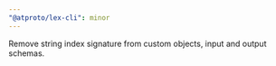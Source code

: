 ```yaml
---
"@atproto/lex-cli": minor
---
```


Remove string index signature from custom objects, input and output schemas.
